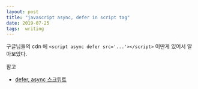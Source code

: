 ```yaml
---
layout: post
title: "javascript async, defer in script tag"
date: 2019-07-25
tags:  writing
---
```


구글님들의 cdn 에 `<script async defer src='...'></script>` 이딴게 있어서 알아보았다.

참고
- [defer, async 스크립트](https://ko.javascript.info/script-async-defer)
